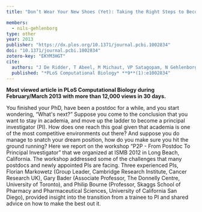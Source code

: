 ```yaml
---
title: "Don’t Wear Your New Shoes (Yet): Taking the Right Steps to Become a Successful Principal Investigator"

members:
  - nils-gehlenborg
type: other
year: 2013
publisher: "https://dx.plos.org/10.1371/journal.pcbi.1002834"
doi: "10.1371/journal.pcbi.1002834"
zotero-key: "EKYM3HGT"
cite:
  authors: "J De Ridder, T Abeel, M Michaut, VP Satagopam, N Gehlenborg"
  published: "*PLoS Computational Biology* **9**(1):e1002834"
---
```

**Most viewed article in PLoS Computational Biology during February/March 2013 with more than 12,000 views in 30 days.**

You finished your PhD, have been a postdoc for a while, and you start wondering, “What's next?” Suppose you come to the conclusion that you want to stay in academia, and move up the ladder to become a principal investigator (PI). How does one reach this goal given that academia is one of the most competitive environments out there? And suppose you do manage to snatch your dream position, how do you make sure you hit the ground running? Here we report on the workshop “P2P - From Postdoc To Principal Investigator” that we organized at ISMB 2012 in Long Beach, California. The workshop addressed some of the challenges that many postdocs and newly appointed PIs are facing. Three experienced PIs, Florian Markowetz (Group Leader, Cambridge Research Institute, Cancer Research UK), Gary Bader (Associate Professor, The Donnelly Centre, University of Toronto), and Philip Bourne (Professor, Skaggs School of Pharmacy and Pharmaceutical Sciences, University of California San Diego), provided insight into the transition from a trainee to PI and shared advice on how to make the best out it.